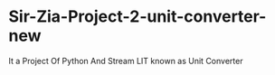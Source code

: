 # Sir-Zia-Project-2-unit-converter-new
It a Project Of Python And Stream LIT known as Unit Converter
